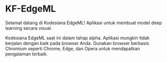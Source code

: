 # KF-EdgeML

Selamat datang di Kodesiana EdgeML! Aplikasi untuk membuat model deep learning secara visual.

Kodesiana EdgeML saat ini dalam tahap alpha. Aplikasi mungkin tidak berjalan dengan baik pada browser Anda. Gunakan browser berbasis Chromium seperti Chrome, Edge, dan Opera untuk mendapatkan pengalaman terbaik.